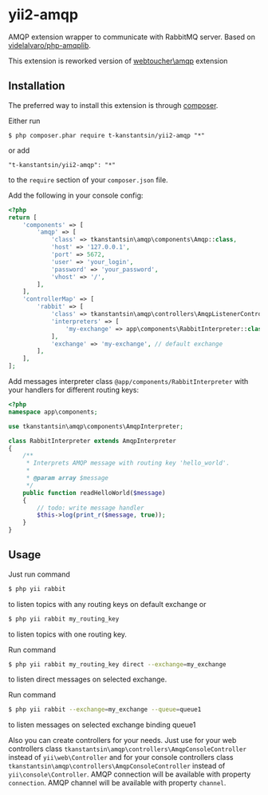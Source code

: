 yii2-amqp
=========

AMQP extension wrapper to communicate with RabbitMQ server. Based on [videlalvaro/php-amqplib](https://github.com/videlalvaro/php-amqplib).

This extension is reworked version of [webtoucher\amqp](https://github.com/webtoucher/yii2-amqp) extension

## Installation

The preferred way to install this extension is through [composer](http://getcomposer.org/download/).

Either run

```
$ php composer.phar require t-kanstantsin/yii2-amqp "*"
```

or add

```
"t-kanstantsin/yii2-amqp": "*"
```

to the ```require``` section of your `composer.json` file.

Add the following in your console config:

```php
<?php
return [
    'components' => [
        'amqp' => [
            'class' => tkanstantsin\amqp\components\Amqp::class,
            'host' => '127.0.0.1',
            'port' => 5672,
            'user' => 'your_login',
            'password' => 'your_password',
            'vhost' => '/',
        ],
    ],
    'controllerMap' => [
        'rabbit' => [
            'class' => tkanstantsin\amqp\controllers\AmqpListenerController::class,
            'interpreters' => [
                'my-exchange' => app\components\RabbitInterpreter::class, // interpreters for each exchange
            ],
            'exchange' => 'my-exchange', // default exchange
        ],
    ],
];
```

Add messages interpreter class `@app/components/RabbitInterpreter` with your handlers for different routing keys:

```php
<?php
namespace app\components;

use tkanstantsin\amqp\components\AmqpInterpreter;

class RabbitInterpreter extends AmqpInterpreter
{
    /**
     * Interprets AMQP message with routing key 'hello_world'.
     *
     * @param array $message
     */
    public function readHelloWorld($message)
    {
        // todo: write message handler
        $this->log(print_r($message, true));
    }
}
```

## Usage

Just run command

```bash
$ php yii rabbit
```

to listen topics with any routing keys on default exchange or

```bash
$ php yii rabbit my_routing_key
```

to listen topics with one routing key.

Run command

```bash
$ php yii rabbit my_routing_key direct --exchange=my_exchange
```

to listen direct messages on selected exchange.

Run command
```bash
$ php yii rabbit --exchange=my_exchange --queue=queue1
```

to listen messages on selected exchange binding queue1 

Also you can create controllers for your needs. Just use for your web controllers class
`tkanstantsin\amqp\controllers\AmqpConsoleController` instead of `yii\web\Controller` and for your console controllers
class `tkanstantsin\amqp\controllers\AmqpConsoleController` instead of `yii\console\Controller`. AMQP connection will be
available with property `connection`. AMQP channel will be available with property `channel`.
